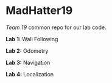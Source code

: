# MadHatter19

*Team 19* common repo for our lab code.

**Lab 1:** Wall Following

**Lab 2:** Odometry

**Lab 3:** Navigation

**Lab 4:** Localization
